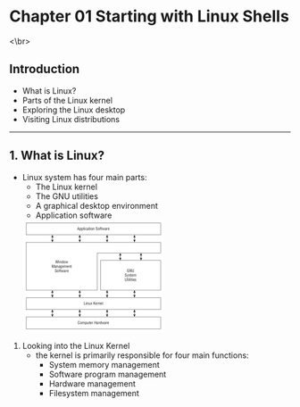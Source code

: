 # Chapter 01 Starting with Linux Shells

<\br>

## Introduction

   - What is Linux?
   - Parts of the Linux kernel
   - Exploring the Linux desktop
   - Visiting Linux distributions

---

## 1. What is Linux?
   -  Linux system has four main parts:
      - The Linux kernel
      - The GNU utilities
      - A graphical desktop environment
      - Application software
      <img src="./figures/figure1-1.png" width = "254" height = "203" alt="" align=center />
   1. Looking into the Linux Kernel 
      - the kernel is primarily responsible for four main functions:
        - System memory management
        - Software program management
        - Hardware management
        - Filesystem management 